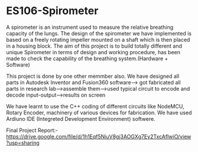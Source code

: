 # ES106-Spirometer

A spirometer is an instrument used to measure the relative breathing capacity of the lungs. The design of the spirometer we have implemented is based on a freely rotating impeller mounted on a shaft which is then placed in a housing block. The aim of this project is to build totally different and unique Spirometer in terms of design and working procedure, has been made to check the capability of the breathing system.(Hardware + Software)

This project is done by one other memmber also. We have designed all parts in Autodesk Inventor and Fusion360 software--> got fabricated all parts in research lab-->assemble them-->used typical circuit to encode and decode input-output-->results on screen

We have learnt to use the C++ coding of different circuits like NodeMCU, Rotary Encoder, machinery of various devices for fabrication. We have used Ardiuno IDE (Integreted Development Environment) softwere. 


Final Project Report:- https://drive.google.com/file/d/1h1Eqf5NiuV8gj3AOGXg7Ey2TxcAfIwiO/view?usp=sharing 
